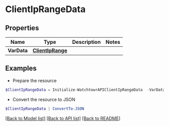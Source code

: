 # ClientIpRangeData
## Properties

Name | Type | Description | Notes
------------ | ------------- | ------------- | -------------
**VarData** | [**ClientIpRange**](ClientIpRange.md) |  | 

## Examples

- Prepare the resource
```powershell
$ClientIpRangeData = Initialize-WatchtowrAPIClientIpRangeData  -VarData null
```

- Convert the resource to JSON
```powershell
$ClientIpRangeData | ConvertTo-JSON
```

[[Back to Model list]](../README.md#documentation-for-models) [[Back to API list]](../README.md#documentation-for-api-endpoints) [[Back to README]](../README.md)

